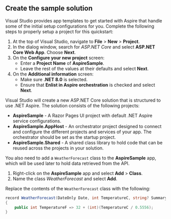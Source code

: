 ## Create the sample solution

Visual Studio provides app templates to get started with Aspire that handle some of the initial setup configurations for you. Complete the following steps to properly setup a project for this quickstart:

1. At the top of Visual Studio, navigate to **File** > **New** > **Project**.
1. In the dialog window, search for *ASP.NET Core* and select **ASP.NET Core Web App**. Choose **Next**.
1. On the **Configure your new project** screen:
    - Enter a **Project Name** of **AspireSample**.
    - Leave the rest of the values at their defaults and select **Next**.
1. On the **Additional information** screen:
    - Make sure **.NET 8.0** is selected.
    - Ensure that **Enlist in Aspire orchestration** is checked and select **Next**.

Visual Studio will create a new ASP.NET Core solution that is structured to use .NET Aspire. The solution consists of the following projects:

- **AspireSample** - A Razor Pages UI project with default .NET Aspire service configurations.
- **AspireSample.AppHost** - An orchestrator project designed to connect and configure the different projects and services of your app. The orchestrator should be set as the startup project.
- **AspireSample.Shared** - A shared class library to hold code that can be reused across the projects in your solution.

You also need to add a `WeatherForecast` class to the **AspireSample** app, which will be used later to hold data retrieved from the API.

1. Right-click on the **AspireSample** app and select **Add** > **Class**.
1. Name the class *WeatherForecast* and select **Add**.

Replace the contents of the `WeatherForecast` class with the following:

```csharp
record WeatherForecast(DateOnly Date, int TemperatureC, string? Summary)
{
    public int TemperatureF => 32 + (int)(TemperatureC / 0.5556);
}
```
